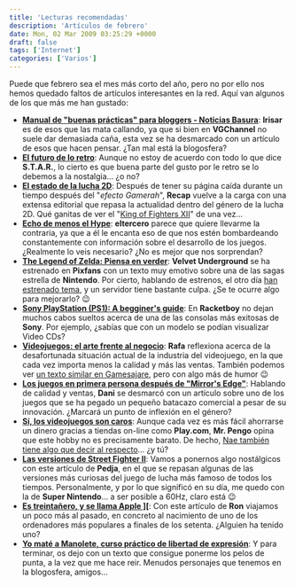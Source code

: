 ```yaml
---
title: 'Lecturas recomendadas'
description: 'Artículos de febrero'
date: Mon, 02 Mar 2009 03:25:29 +0000
draft: false
tags: ['Internet']
categories: ['Varios']
---
```



Puede que febrero sea el mes más corto del año, pero no por ello nos hemos quedado faltos de artículos interesantes en la red. Aquí van algunos de los que más me han gustado:

*   [**Manual de "buenas prácticas" para bloggers - Noticias Basura**](http://vgchannel.net/portal/index.php?option=com_content&view=article&id=144:manual-de-qbuenas-practicasq-para-bloggers-1-noticias-basura&catid=51:multi&Itemid=64): **Irisar** es de esos que las mata callando, ya que si bien en **VGChannel** no suele dar demasiada caña, esta vez se ha desmarcado con un artículo de esos que hacen pensar. ¿Tan mal está la blogosfera?
*   [**El futuro de lo retro**](http://www.eurogamer.es/articles/el-futuro-de-lo-retro-articulo): Aunque no estoy de acuerdo con todo lo que dice **S.T.A.R.**, lo cierto es que buena parte del gusto por le retro se lo debemos a la nostalgia... ¿o no?
*   [**El estado de la lucha 2D**](http://postback.geedorah.com/editoriales/editorial_20090216.html): Después de tener su página caída durante un tiempo después del "_efecto Gamerah_", **Recap** vuelve a la carga con una extensa editorial que repasa la actualidad dentro del género de la lucha 2D. Qué ganitas de ver el "[King of Fighters XII](/king-of-fighters-xii-snk-playmore-cumple/)" de una vez...
*   [**Echo de menos el Hype**](http://www.eltercero.net/2009/02/26/echo-de-menos-el-hype/): **eltercero** parece que quiere llevarme la contraria, ya que a él le encanta eso de que nos estén bombardeando constantemente con información sobre el desarrollo de los juegos. ¿Realmente lo veis necesario? ¿No es mejor que nos sorprendan?
*   [**The Legend of Zelda: Piensa en verder**](http://www.pixfans.com/the-legend-of-zelda-piensa-en-verde/): **Velvet Underground** se ha estrenado en **Pixfans** con un texto muy emotivo sobre una de las sagas estrella de **Nintendo**. Por cierto, hablando de estrenos, el otro día [han estrenado tema](http://www.pixfans.com/%c2%a1estrenamos-theme/), y un servidor tiene bastante culpa. ¿Se te ocurre algo para mejorarlo? :wink:
*   [**Sony PlayStation (PS1): A begginer's guide**](http://www.racketboy.com/retro/sony/ps1/2009/02/sony-playstation-ps1-101-a-beginners-guide.html): En **Racketboy** no dejan muchos cabos sueltos acerca de una de las consolas más exitosas de **Sony**. Por ejemplo, ¿sabías que con un modelo se podían visualizar Video CDs?
*   [**Videojuegos: el arte frente al negocio**](http://www.vidaextra.com/2009/02/12-videojuegos-el-arte-y-el-negocio): **Rafa** reflexiona acerca de la desafortunada situación actual de la industria del videojuego, en la que cada vez importa menos la calidad y más las ventas. También podemos ver [un texto similar en Gamesajare](http://www.gamesajare.com/2.0/2009/02/02/malos-tiempos-para-el-riesgo/), pero con algo más de humor :wink:
*   [**Los juegos en primera persona después de "Mirror's Edge"**](http://dandel.net/los-juegos-en-primera-persona-despues-de-mirrors-edge): Hablando de calidad y ventas, **Dani** se desmarcó con un artículo sobre uno de los juegos que se ha pegado un pequeño batacazo comercial a pesar de su innovación. ¿Marcará un punto de inflexión en el género?
*   [**Sí, los videojuegos son caros**](http://www.cworange.net/2009/02/23/si-los-videojuegos-son-caros/): Aunque cada vez es más fácil ahorrarse un dinero gracias a tiendas on-line como **Play.com**, **Mr. Pengo** opina que este hobby no es precisamente barato. De hecho, [Nae también tiene algo que decir al respecto](http://naemem.blogspot.com/2009/02/si-los-videojuegos-son-caros-by-nae.html)... ¿y tú?
*   [**Las versiones de Street Fighter II**](http://elpixeblogdepedja.com/2009/02/las-versiones-de-street-fighter-ii.html): Vamos a ponernos algo nostálgicos con este artículo de **Pedja**, en el que se repasan algunas de las versiones más curiosas del juego de lucha más famoso de todos los tiempos. Personalmente, y por lo que significó en su día, me quedo con la de **Super Nintendo**... a ser posible a 60Hz, claro está :wink:
*   [**Es treintañero, y se llama Apple \]\[**](http://rondreamcast.blogspot.com/2009/02/es-treintanero-y-se-llama-apple.html): Con este artículo de **Ron** viajamos un poco más al pasado, en concreto al nacimiento de uno de los ordenadores más populares a finales de los setenta. ¿Alguien ha tenido uno?
*   [**Yo maté a Manolete, curso práctico de libertad de expresión**](http://www.alfredodehoces.com/press/yo-mate-a-manolete-curso-practico-de-libertad-de-expresion): Y para terminar, os dejo con un texto que consigue ponerme los pelos de punta, a la vez que me hace reir. Menudos personajes que tenemos en la blogosfera, amigos...